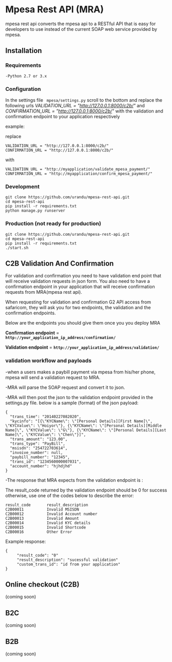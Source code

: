 # Mpesa Rest API (MRA)
mpesa rest api converts the mpesa api to a RESTful API that is easy for developers to use instead of the current SOAP web service provided by mpesa.


## Installation

### Requirements

`` -Python 2.7 or 3.x ``

### Configuration

In the settings file `` mpesa/settings.py`` scroll to the bottom and replace the following urls _VALIDATION_URL = "http://127.0.0.1:8000/c2b/"_ and _CONFIRMATION_URL = "http://127.0.0.1:8000/c2b/"_
 with the validation and confirmation endpoint to your application respectively  

example:

replace 
```
VALIDATION_URL = "http://127.0.0.1:8000/c2b/"
CONFIRMATION_URL = "http://127.0.0.1:8000/c2b/"

```
with
```
VALIDATION_URL = "http://myapplication/validate_mpesa_payment/"
CONFIRMATION_URL = "http://myapplication/confirm_mpesa_payment/"

```

### Development

```` 
git clone https://github.com/urandu/mpesa-rest-api.git
cd mpesa-rest-api
pip install -r requirements.txt
python manage.py runserver
````

### Production (not ready for production)
```` 
git clone https://github.com/urandu/mpesa-rest-api.git
cd mpesa-rest-api
pip install -r requirements.txt
./start.sh
````


## C2B Validation And Confirmation

For validation and confirmation you need to have validation end point that will receive validation requests in json form. 
You also need to have a confirmation endpoint in your application that will receive confirmation requests from MRA(mpesa rest api).

When requesting for validation and confirmation G2 API access from safaricom, they will ask you for two endpoints, the validation and the confirmation endpoints.

Below are the endpoints you should give them once you you deploy MRA 

**Confirmation endpoint** = **`http://your_application_ip_address/confirmation/`**

**Validation endpoint** = **`http://your_application_ip_address/validation/`**

### validation workflow and payloads

-when a users makes a paybill payment via mpesa from his/her phone, mpesa will send a validation request to MRA. 

-MRA will parse the SOAP request and convert it to json.

-MRA will then post the json to the validation endpoint provided in the settings.py file. below is a sample (format) of the json payload:
```
{
  "trans_time": "20140227082020",
  "kycinfo": "[{\"KYCName\": \"[Personal Details][First Name]\", \"KYCValue\": \"Hoiyor\"}, {\"KYCName\": \"[Personal Details][Middle Name]\", \"KYCValue\": \"G\"}, {\"KYCName\": \"[Personal Details][Last Name]\", \"KYCValue\": \"Chen\"}]",
  "trans_amount": "123.00",
  "trans_type": "PayBill",
  "msisdn": "254722703614",
  "invoive_number": null,
  "paybill_number": "12345",
  "trans_id": "1234560000007031",
  "account_number": "hjhdjhd"
}

```
-The response that MRA expects from the validation endpoint is :

The result_code returned by the validation endpoint should be 0 for success otherwise, use one of the codes below to describe the error:
 ```
result_code       result_description
C2B00011          Invalid MSISDN
C2B00012          Invalid Account number
C2B00013          Invalid Amount
C2B00014          Invalid KYC details
C2B00015          Invalid Shortcode
C2B00016          Other Error

```

Example response:
```
{
     "result_code": "0"
     "result_description": "sucessful validation" 
     "custom_trans_id": "id from your application" 
}

```


## Online checkout (C2B)

(coming soon)

## B2C

(coming soon)

## B2B 

(coming soon)
